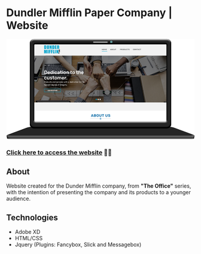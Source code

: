 # Dundler Mifflin Paper Company | Website
![Website Preview](git/home.png)

### [Click here to access the website](https://larissabenedet.github.io/dundler-mifflin) :technologist:

## About 
Website created for the Dunder Mifflin company, from **"The Office"** series, 
with the intention of presenting the company and its products to a younger audience.
## Technologies
- Adobe XD
- HTML/CSS
- Jquery (Plugins: Fancybox, Slick and Messagebox)
